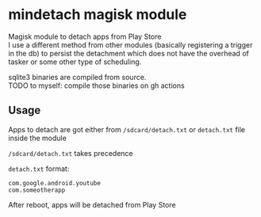 # mindetach magisk module

Magisk module to detach apps from Play Store  
I use a different method from other modules (basically registering a trigger in the db) to persist the detachment which does not have the overhead of tasker or some other type of scheduling.

sqlite3 binaries are compiled from source.  
TODO to myself: compile those binaries on gh actions

## Usage
Apps to detach are got either from `/sdcard/detach.txt` or `detach.txt` file inside the module

`/sdcard/detach.txt` takes precedence

`detach.txt` format:
```
com.google.android.youtube
com.someotherapp
```

After reboot, apps will be detached from Play Store